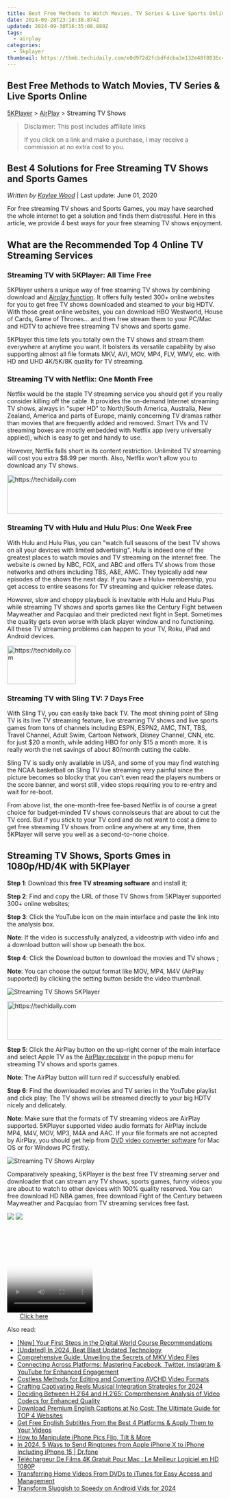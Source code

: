 ```yaml
---
title: Best Free Methods to Watch Movies, TV Series & Live Sports Online
date: 2024-09-28T23:18:38.874Z
updated: 2024-09-30T16:35:08.889Z
tags:
  - airplay
categories:
  - 5kplayer
thumbnail: https://thmb.techidaily.com/e0d972d2fcbdfdcba3e132e48f8036c4f80fa7e20c32444994977f3585d2732d.jpeg
---
```


## Best Free Methods to Watch Movies, TV Series & Live Sports Online

[5KPlayer](https://tools.techidaily.com/5kplayer/products/) \> [AirPlay](https://tools.techidaily.com/5kplayer/airplay/) \> Streaming TV Shows

>  Disclaimer: This post includes affiliate links
>
>  If you click on a link and make a purchase, I may receive a commission at no extra cost to you.
>

## Best 4 Solutions for Free Streaming TV Shows and Sports Games

 _Written by [Kaylee Wood](https://www.quora.com/profile/Amanda-Hu-21)_ | Last update: June 01, 2020

For free streaming TV shows and Sports Games, you may have searched the whole internet to get a solution and finds them distressful. Here in this article, we provide 4 best ways for your free steaming TV shows enjoyment. 

## What are the Recommended Top 4 Online TV Streaming Services

### Streaming TV with 5KPlayer: All Time Free

5KPlayer ushers a unique way of free steaming TV shows by combining download and [Airplay function](https://tools.techidaily.com/5kplayer/airplay/). It offers fully tested 300+ online websites for you to get free TV shows downloaded and steamed to your big HDTV. With those great online websites, you can download HBO Westworld, House of Cards, Game of Thrones… and then free stream them to your PC/Mac and HDTV to achieve free streaming TV shows and sports game.

5KPlayer this time lets you totally own the TV shows and stream them everywhere at anytime you want. It bolsters its versatile capability by also supporting almost all file formats MKV, AVI, MOV, MP4, FLV, WMV, etc. with HD and UHD 4K/5K/8K quality for TV streaming.

### Streaming TV with Netflix: One Month Free

Netflix would be the staple TV streaming service you should get if you really consider killing off the cable. It provides the on-demand Internet streaming TV shows, always in "super HD" to North/South America, Australia, New Zealand, America and parts of Europe, mainly concerning TV dramas rather than movies that are frequently added and removed. Smart TVs and TV streaming boxes are mostly embedded with Netflix app (very universally applied), which is easy to get and handy to use.

However, Netflix falls short in its content restriction. Unlimited TV streaming will cost you extra $8.99 per month. Also, Netflix won’t allow you to download any TV shows.

<!-- affiliate ads begin -->
<a href="https://aligracehair.sjv.io/c/5597632/2087267/19272" target="_top" id="2087267">
  <img src="//a.impactradius-go.com/display-ad/19272-2087267" border="0" alt="https://techidaily.com" width="728" height="90"/>
</a>
<img height="0" width="0" src="https://aligracehair.sjv.io/i/5597632/2087267/19272" style="position:absolute;visibility:hidden;" border="0" />
<!-- affiliate ads end -->

### Streaming TV with Hulu and Hulu Plus: One Week Free

With Hulu and Hulu Plus, you can "watch full seasons of the best TV shows on all your devices with limited advertising". Hulu is indeed one of the greatest places to watch movies and TV streaming on the internet free. The website is owned by NBC, FOX, and ABC and offers TV shows from those networks and others including TBS, A&E, AMC. They typically add new episodes of the shows the next day. If you have a Hulu+ membership, you get access to entire seasons for TV streaming and quicker release dates.

However, slow and choppy playback is inevitable with Hulu and Hulu Plus while streaming TV shows and sports games like the Century Fight between Mayweather and Pacquiao and their predicted next fight in Sept. Sometimes the quality gets even worse with black player window and no functioning. All these TV streaming problems can happen to your TV, Roku, iPad and Android devices.

<!-- affiliate ads begin -->
<a href="https://malaysia-healthcare-travel-council.pxf.io/c/5597632/1576474/17382" target="_top" id="1576474">
  <img src="//a.impactradius-go.com/display-ad/17382-1576474" border="0" alt="https://techidaily.com" width="160" height="90"/>
</a>
<img height="0" width="0" src="https://malaysia-healthcare-travel-council.pxf.io/i/5597632/1576474/17382" style="position:absolute;visibility:hidden;" border="0" />
<!-- affiliate ads end -->

### Streaming TV with Sling TV: 7 Days Free

With Sling TV, you can easily take back TV. The most shining point of Sling TV is its live TV streaming feature, live streaming TV shows and live sports games from tons of channels including ESPN, ESPN2, AMC, TNT, TBS, Travel Channel, Adult Swim, Cartoon Network, Disney Channel, CNN, etc. for just $20 a month, while adding HBO for only $15 a month more. It is really worth the net savings of about 80/month cutting the cable.

Sling TV is sadly only available in USA, and some of you may find watching the NCAA basketball on Sling TV live streaming very painful since the picture becomes so blocky that you can't even read the players numbers or the score banner, and worst still, video stops requiring you to re-entry and wait for re-boot. 

From above list, the one-month-free fee-based Netflix is of course a great choice for budget-minded TV shows connoisseurs that are about to cut the TV cord. But if you stick to your TV cord and do not want to cost a dime to get free streaming TV shows from online anywhere at any time, then 5KPlayer will serve you well as a second-to-none choice. 

## Streaming TV Shows, Sports Gmes in 1080p/HD/4K with 5KPlayer

**Step 1**: Download this **free TV streaming software** and install it;

**Step 2**: Find and copy the URL of those TV Shows from 5KPlayer supported 300+ online websites;

**Step 3**: Click the YouTube icon on the main interface and paste the link into the analysis box.

**Note**: If the video is successfully analyzed, a videostrip with video info and a download button will show up beneath the box.

**Step 4**: Click the Download button to download the movies and TV shows ;

**Note**: You can choose the output format like MOV, MP4, M4V (AirPlay supported) by clicking the setting button beside the video thumbnail. 

![Streaming TV Shows 5KPlayer](https://www.5kplayer.com/airplay/../youtube-download/img/5k-download-1080p-hd-video-trl-021001.jpg) 

<!-- affiliate ads begin -->
<a href="https://appsumo.8odi.net/c/5597632/2100529/7443" target="_top" id="2100529">
  <img src="//a.impactradius-go.com/display-ad/7443-2100529" border="0" alt="https://techidaily.com" width="728" height="90"/>
</a>
<img height="0" width="0" src="https://appsumo.8odi.net/i/5597632/2100529/7443" style="position:absolute;visibility:hidden;" border="0" />
<!-- affiliate ads end -->

**Step 5**: Click the AirPlay button on the up-right corner of the main interface and select Apple TV as the [AirPlay receiver](https://tools.techidaily.com/5kplayer/airplay/) in the popup menu for streaming TV shows and sports games.

**Note**: The AirPlay button will turn red if successfully enabled.

**Step 6**: Find the downloaded movies and TV series in the YouTube playlist and click play; The TV shows will be streamed directly to your big HDTV nicely and delicately.

**Note**: Make sure that the formats of TV streaming videos are AirPlay supported. 5KPlayer supported video audio formats for AirPlay include MP4, M4V, MOV, MP3, M4A and AAC. If your file formats are not accepted by AirPlay, you should get help from [DVD video converter software](https://tools.techidaily.com/5kplayer/products/) for Mac OS or for Windows PC firstly. 

![Streaming TV Shows Airplay](https://www.5kplayer.com/airplay/img/5k-airplay-xsy-airplay-with-win10-15021501.jpg) 

Comparatively speaking, 5KPlayer is the best free TV streaming server and downloader that can stream any TV shows, sports games, funny videos you are about to watch to other devices with 100% quality reserved. You can free download HD NBA games, free download Fight of the Century between Mayweather and Pacquiao from TV streaming services free fast. 

[![](https://www.5kplayer.com/airplay/../button/freedownwhitewin.png)](https://tools.techidaily.com/5kplayer/products/) [![](https://www.5kplayer.com/airplay/../button/freedownbackmac.png)](https://tools.techidaily.com/5kplayer/products/)

<!-- affiliate ads begin -->
<span id="1374820">
					<video width="200" height="200" style="cursor:pointer"
           poster="//a.impactradius-go.com/display-clicktoplayimage/1374820.png"
           onclick="if(!this.playClicked){this.play();this.setAttribute('controls',true);this.playClicked=true;}">
	   <source src="//a.impactradius-go.com/display-ad/15852-1374820">
	   <img src="//a.impactradius-go.com/display-clicktoplayimage/1374820.png" style="border: none; height: 100%; width: 100%; object-fit: contain">
	</video>
	<div style="width:125px;text-align:center"><a href="javascript:window.open(decodeURIComponent('https%3A%2F%2Fthefitville.pxf.io%2Fc%2F5597632%2F1374820%2F15852'), '_blank');void(0);">Click here</a></div>
</span>
<img height="0" width="0" src="https://imp.pxf.io/i/5597632/1374820/15852" style="position:absolute;visibility:hidden;" border="0" />
<!-- affiliate ads end -->

<ins class="adsbygoogle"
     style="display:block"
     data-ad-format="autorelaxed"
     data-ad-client="ca-pub-7571918770474297"
     data-ad-slot="1223367746"></ins>

<ins class="adsbygoogle"
     style="display:block"
     data-ad-client="ca-pub-7571918770474297"
     data-ad-slot="8358498916"
     data-ad-format="auto"
     data-full-width-responsive="true"></ins>

<span class="atpl-alsoreadstyle">Also read:</span>
<div><ul>
<li><a href="https://youtube-lab.techidaily.com/our-first-steps-in-the-digital-world-course-recommendations/"><u>[New] Your First Steps in the Digital World Course Recommendations</u></a></li>
<li><a href="https://on-screen-recording.techidaily.com/updated-in-2024-beat-blast-updated-technology/"><u>[Updated] In 2024, Beat Blast Updated Technology</u></a></li>
<li><a href="https://media-tips.techidaily.com/comprehensive-guide-unveiling-the-secrets-of-mkv-video-files/"><u>Comprehensive Guide: Unveiling the Secrets of MKV Video Files</u></a></li>
<li><a href="https://win-forum.techidaily.com/connecting-across-platforms-mastering-facebook-twitter-instagram-and-youtube-for-enhanced-engagement/"><u>Connecting Across Platforms: Mastering Facebook, Twitter, Instagram & YouTube for Enhanced Engagement</u></a></li>
<li><a href="https://media-tips.techidaily.com/costless-methods-for-editing-and-converting-avchd-video-formats/"><u>Costless Methods for Editing and Converting AVCHD Video Formats</u></a></li>
<li><a href="https://instagram-videos.techidaily.com/crafting-captivating-reels-musical-integration-strategies-for-2024/"><u>Crafting Captivating Reels Musical Integration Strategies for 2024</u></a></li>
<li><a href="https://media-tips.techidaily.com/deciding-between-h264-and-h265-comprehensive-analysis-of-video-codecs-for-enhanced-quality/"><u>Deciding Between H.2ˈ64 and H.2ˈ65: Comprehensive Analysis of Video Codecs for Enhanced Quality</u></a></li>
<li><a href="https://media-tips.techidaily.com/1723620233790-download-premium-english-captions-at-no-cost-the-ultimate-guide-for-top-4-websites/"><u>Download Premium English Captions at No Cost: The Ultimate Guide for TOP 4 Websites</u></a></li>
<li><a href="https://media-tips.techidaily.com/get-free-english-subtitles-from-the-best-4-platforms-and-apply-them-to-your-videos/"><u>Get Free English Subtitles From the Best 4 Platforms & Apply Them to Your Videos</u></a></li>
<li><a href="https://extra-information.techidaily.com/how-to-manipulate-iphone-pics-flip-tilt-and-more/"><u>How to Manipulate iPhone Pics Flip, Tilt & More</u></a></li>
<li><a href="https://iphone-transfer.techidaily.com/in-2024-5-ways-to-send-ringtones-from-apple-iphone-x-to-iphone-including-iphone-15-drfone-by-drfone-transfer-from-ios/"><u>In 2024, 5 Ways to Send Ringtones from Apple iPhone X to iPhone Including iPhone 15 | Dr.fone</u></a></li>
<li><a href="https://some-knowledge.techidaily.com/telechargeur-de-films-4k-gratuit-pour-mac-le-meilleur-logiciel-en-hd-1080p/"><u>Téléchargeur De Films 4K Gratuit Pour Mac : Le Meilleur Logiciel en HD 1080P</u></a></li>
<li><a href="https://media-tips.techidaily.com/transferring-home-videos-from-dvds-to-itunes-for-easy-access-and-management/"><u>Transferring Home Videos From DVDs to iTunes for Easy Access and Management</u></a></li>
<li><a href="https://some-approaches.techidaily.com/transform-sluggish-to-speedy-on-android-vids-for-2024/"><u>Transform Sluggish to Speedy on Android Vids for 2024</u></a></li>
</ul></div>

